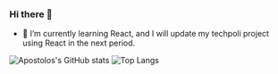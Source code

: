 ### Hi there 👋

- 🌱 I’m currently learning React, and I will update my techpoli project using React in the next period.

<img alt="Apostolos's GitHub stats" src="https://github-readme-stats.vercel.app/api?username=Apostolos172&hide=prs&count_private=true&theme=maroongold" />
<img alt="Top Langs" src="https://github-readme-stats.vercel.app/api/top-langs/?username=Apostolos172&theme=panda&layout=compact&langs_count=7" />

<!--
**Apostolos172/Apostolos172** is a ✨ _special_ ✨ repository because its `README.md` (this file) appears on your GitHub profile.

Here are some ideas to get you started:

- 🔭 I’m currently working on ...
- 🌱 I’m currently learning React, javascript library
- 👯 I’m looking to collaborate on ...
- 🤔 I’m looking for help with ...
- 💬 Ask me about ...
- 📫 How to reach me: ...
- 😄 Pronouns: ...
- ⚡ Fun fact: ...
-->
